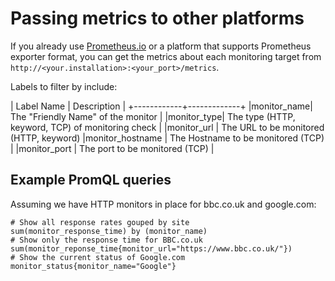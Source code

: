 # Passing metrics to other platforms

If you already use [Prometheus.io](https://prometheus.io) or a platform that supports Prometheus exporter format, you can get the metrics about each monitoring target from `http://<your.installation>:<your_port>/metrics`.

Labels to filter by include:

| Label Name | Description |
+------------+-------------+
|monitor_name| The "Friendly Name" of the monitor |
|monitor_type| The type (HTTP, keyword, TCP) of monitoring check |
|monitor_url | The URL to be monitored (HTTP, keyword)
|monitor_hostname | The Hostname to be monitored (TCP) |
|monitor_port | The port to be monitored (TCP) |

## Example PromQL queries

Assuming we have HTTP monitors in place for bbc.co.uk and google.com:

```
# Show all response rates gouped by site
sum(monitor_response_time) by (monitor_name)
# Show only the response time for BBC.co.uk
sum(monitor_reponse_time{monitor_url="https://www.bbc.co.uk/"})
# Show the current status of Google.com
monitor_status{monitor_name="Google"}
```